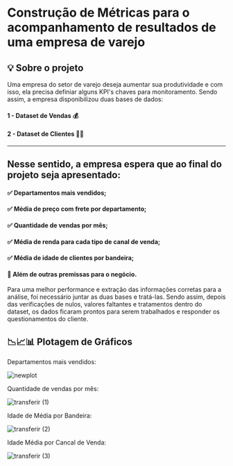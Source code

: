 #  Construção de Métricas para o acompanhamento de resultados de uma empresa de varejo

## 💡 Sobre o projeto
Uma empresa do setor de varejo deseja aumentar sua produtividade e com isso, ela precisa definiar alguns KPI's chaves para monitoramento. Sendo assim, a empresa disponibilizou duas bases de dados:
#### 1 - Dataset de Vendas 💰
#### 2 - Dataset de Clientes 👪🏾
__________________________________________________________________________________________________________________________________________________________________________________

## Nesse sentido, a empresa espera que ao final do projeto seja apresentado: 

#### ✅ Departamentos mais vendidos;
#### ✅ Média de preço com frete por departamento;
#### ✅ Quantidade de vendas por mês;
#### ✅ Média de renda para cada tipo de canal de venda;
#### ✅ Média de idade de clientes por bandeira;
####  📍 Além de outras premissas para o negócio.


Para uma melhor performance e extração das informações corretas para a análise, foi necessário juntar as duas bases e tratá-las. Sendo assim, depois das verificações de nulos, valores faltantes e tratamentos dentro do dataset, os dados ficaram prontos para serem trabalhados e responder os questionamentos do cliente.

## 📉📈📊 Plotagem de Gráficos

Departamentos mais vendidos:

![newplot](https://github.com/juanlucas7/Analise_Dados_Cliente_Varejo/assets/149596266/43f37ac0-b7f9-4ed7-8725-a52dda2a82f2)

Quantidade de vendas por mês:

![transferir (1)](https://github.com/juanlucas7/Analise_Dados_Cliente_Varejo/assets/149596266/7cb4b908-5195-4c47-89de-fc65af69ffe3)

Idade de Média por Bandeira:

![transferir (2)](https://github.com/juanlucas7/Analise_Dados_Cliente_Varejo/assets/149596266/d0be025e-5e09-4a4b-87d8-d7bab6bfa352)

Idade Média por Cancal de Venda:

![transferir (3)](https://github.com/juanlucas7/Analise_Dados_Cliente_Varejo/assets/149596266/23f021db-63f4-44bb-9d12-ed4c0164576c)




